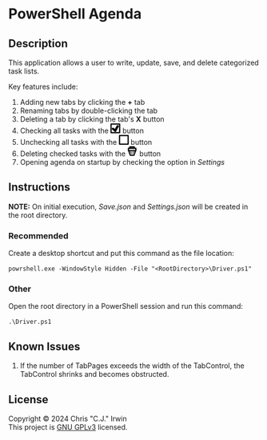 # PowerShell Agenda
## Description
This application allows a user to write, update, save, and delete categorized task lists.

Key features include:
1. Adding new tabs by clicking the **+** tab
2. Renaming tabs by double-clicking the tab
3. Deleting a tab by clicking the tab's **X** button
4. Checking all tasks with the <img src="/Images/CheckIcon.png" width="20" height="20"> button
5. Unchecking all tasks with the <img src="/Images/UncheckIcon.png" width="20" height="20"> button
6. Deleting checked tasks with the <img src="/Images/TrashIcon.png" width="20" height="20"> button
7. Opening agenda on startup by checking the option in *Settings*
## Instructions
**NOTE:** On initial execution, *Save.json* and *Settings.json* will be created in the root directory.
### Recommended
Create a desktop shortcut and put this command as the file location:
```
powrshell.exe -WindowStyle Hidden -File "<RootDirectory>\Driver.ps1"
```
### Other
Open the root directory in a PowerShell session and run this command:
```
.\Driver.ps1
```
## Known Issues
1. If the number of TabPages exceeds the width of the TabControl, the TabControl shrinks and becomes obstructed.
## License
Copyright &copy; 2024 Chris "C.J." Irwin<br>
This project is [GNU GPLv3](LICENSE) licensed.

